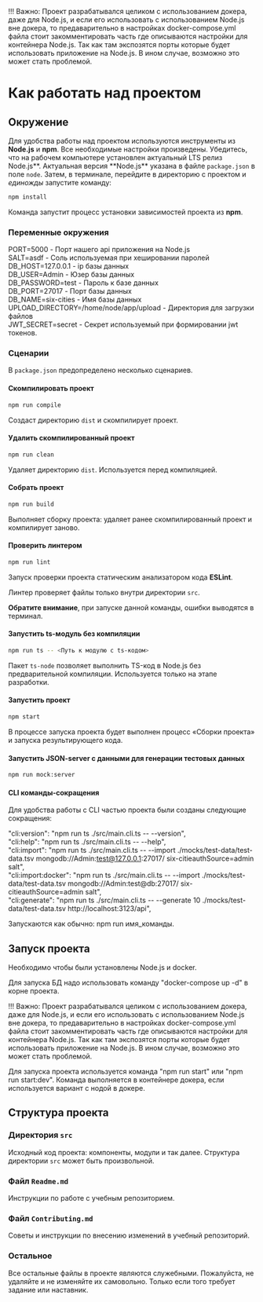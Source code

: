 !!! Важно: Проект разрабатывался целиком с использованием докера, даже для Node.js, и если его использовать с использованием Node.js вне докера, то предаварительно в настройках docker-compose.yml файла стоит закомментировать часть где описываются настройки для контейнера Node.js. Так как там экспозятся порты которые будет использовать приложение на Node.js. В ином случае, возможно это может стать проблемой.

# Как работать над проектом

## Окружение

Для удобства работы над проектом используются инструменты из **Node.js** и **npm**. Все необходимые настройки произведены. Убедитесь, что на рабочем компьютере установлен актуальный LTS релиз Node.js**. Актуальная версия **Node.js\*\* указана в файле `package.json` в поле `node`. Затем, в терминале, перейдите в директорию с проектом и _единожды_ запустите команду:

```bash
npm install
```

Команда запустит процесс установки зависимостей проекта из **npm**.

### Переменные окружения

PORT=5000 - Порт нашего api приложения на Node.js  
SALT=asdf - Соль используемая при хешировании паролей  
DB_HOST=127.0.0.1 - ip базы данных  
DB_USER=Admin - Юзер базы данных  
DB_PASSWORD=test - Пароль к базе данных  
DB_PORT=27017 - Порт базы данных  
DB_NAME=six-cities - Имя базы данных  
UPLOAD_DIRECTORY=/home/node/app/upload - Директория для загрузки файлов  
JWT_SECRET=secret - Секрет используемый при формировании jwt токенов.

### Сценарии

В `package.json` предопределено несколько сценариев.

#### Скомпилировать проект

```bash
npm run compile
```

Создаст директорию `dist` и скомпилирует проект.

#### Удалить скомпилированный проект

```bash
npm run clean
```

Удаляет директорию `dist`. Используется перед компиляцией.

#### Собрать проект

```bash
npm run build
```

Выполняет сборку проекта: удаляет ранее скомпилированный проект и компилирует заново.

#### Проверить линтером

```bash
npm run lint
```

Запуск проверки проекта статическим анализатором кода **ESLint**.

Линтер проверяет файлы только внутри директории `src`.

**Обратите внимание**, при запуске данной команды, ошибки выводятся в терминал.

#### Запустить ts-модуль без компиляции

```bash
npm run ts -- <Путь к модулю с ts-кодом>
```

Пакет `ts-node` позволяет выполнить TS-код в Node.js без предварительной компиляции. Используется только на этапе разработки.

#### Запустить проект

```bash
npm start
```

В процессе запуска проекта будет выполнен процесс «Сборки проекта» и запуска результирующего кода.

#### Запустить JSON-server с данными для генерации тестовых данных

```bash
npm run mock:server
```

#### CLI команды-сокращения

Для удобства работы с CLI частью проекта были созданы следующие сокращения:

"cli:version": "npm run ts ./src/main.cli.ts -- --version",  
"cli:help": "npm run ts ./src/main.cli.ts -- --help",  
"cli:import": "npm run ts ./src/main.cli.ts -- --import ./mocks/test-data/test-data.tsv mongodb://Admin:test@127.0.0.1:27017/ six-citieauthSource=admin salt",  
"cli:import:docker": "npm run ts ./src/main.cli.ts -- --import ./mocks/test-data/test-data.tsv mongodb://Admin:test@db:27017/ six-citieauthSource=admin salt",  
"cli:generate": "npm run ts ./src/main.cli.ts -- --generate 10 ./mocks/test-data/test-data.tsv http://localhost:3123/api",

Запускаются как обычно: npm run имя_команды.

## Запуск проекта

Необходимо чтобы были установлены Node.js и docker.

Для запуска БД надо использовать команду "docker-compose up -d" в корне проекта.

!!! Важно: Проект разрабатывался целиком с использованием докера, даже для Node.js, и если его использовать с использованием Node.js вне докера, то предаварительно в настройках docker-compose.yml файла стоит закомментировать часть где описываются настройки для контейнера Node.js. Так как там экспозятся порты которые будет использовать приложение на Node.js. В ином случае, возможно это может стать проблемой.

Для запуска проекта используется команда "npm run start" или "npm run start:dev". Команда выполняется в контейнере докера, если используется вариант с нодой в докере.

## Структура проекта

### Директория `src`

Исходный код проекта: компоненты, модули и так далее. Структура директории `src` может быть произвольной.

### Файл `Readme.md`

Инструкции по работе с учебным репозиторием.

### Файл `Contributing.md`

Советы и инструкции по внесению изменений в учебный репозиторий.

### Остальное

Все остальные файлы в проекте являются служебными. Пожалуйста, не удаляйте и не изменяйте их самовольно. Только если того требует задание или наставник.
